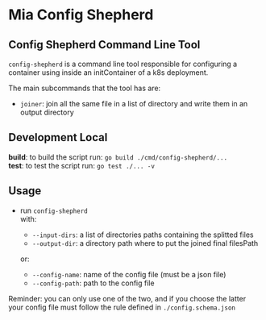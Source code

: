 # Mia Config Shepherd

## Config Shepherd Command Line Tool

`config-shepherd` is a command line tool responsible for configuring a container using inside an initContainer of a k8s deployment.

The main subcommands that the tool has are:

- `joiner`: join all the same file in a list of directory and write them in an output directory


## Development Local

**build**: to build the script run: `go build ./cmd/config-shepherd/...`  
**test**: to test the script run: `go test ./... -v`

## Usage

* run `config-shepherd`  
    with:
    * `--input-dirs`: a list of directories paths containing the splitted files
    * `--output-dir`: a directory path where to put the joined final filesPath  

   or:  
    * `--config-name`: name of the config file (must be a json file) 
    * `--config-path`: path to the config file

Reminder: you can only use one of the two, and if you choose the latter your config file must follow the rule defined in `./config.schema.json`
